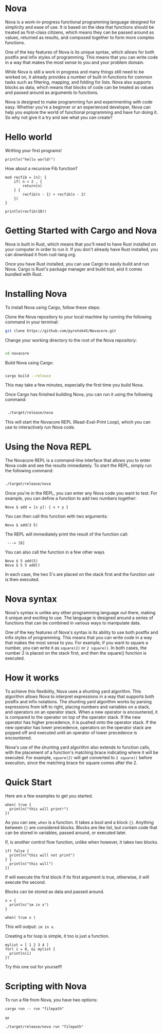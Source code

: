 # Nova

Nova is a work-in-progress functional programming language designed for simplicity and ease of use. It is based on the idea that functions should be treated as first-class citizens, which means they can be passed around as values, returned as results, and composed together to form more complex functions.

One of the key features of Nova is its unique syntax, which allows for both postfix and infix styles of programming. This means that you can write code in a way that makes the most sense to you and your problem domain.

While Nova is still a work in progress and many things still need to be worked on, it already provides a number of built-in functions for common tasks such as filtering, mapping, and folding for lists. Nova also supports blocks as data, which means that blocks of code can be treated as values and passed around as arguments to functions.

Nova is designed to make programming fun and experimenting with code easy. Whether you're a beginner or an experienced developer, Nova can help you explore the world of functional programming and have fun doing it. So why not give it a try and see what you can create?

# Hello world
Writting your first programs!
```cool
println("hello world!")
```


How about a recursive Fib function?
```cool
mod recfib = [n]: {
    if( n < 2 , {
        return(n)
    } {
        recfib(n - 1) + recfib(n - 2)
    }) 
}

println(recfib(10))
```

# Getting Started with Cargo and Nova

Nova is built in Rust, which means that you'll need to have Rust installed on your computer in order to run it. If you don't already have Rust installed, you can download it from rust-lang.org.

Once you have Rust installed, you can use Cargo to easily build and run Nova. Cargo is Rust's package manager and build tool, and it comes bundled with Rust.

# Installing Nova

To install Nova using Cargo, follow these steps:

Clone the Nova repository to your local machine by running the following command in your terminal:

    
```bash
git clone https://github.com/pyrotek45/Novacore.git
```

Change your working directory to the root of the Nova repository:

```bash

cd novacore
```

Build Nova using Cargo:

```bash

cargo build --release
```
This may take a few minutes, especially the first time you build Nova.

Once Cargo has finished building Nova, you can run it using the following command:

```bash

 ./target/release/nova
```

This will start the Novacore REPL (Read-Eval-Print Loop), which you can use to interactively run Nova code.

# Using the Nova REPL

The Novacore REPL is a command-line interface that allows you to enter Nova code and see the results immediately. To start the REPL, simply run the following command:

```bash

./target/release/nova
```

Once you're in the REPL, you can enter any Nova code you want to test. For example, you can define a function to add two numbers together:


```cool
Nova $ add = [x y]: { x + y }
```

You can then call this function with two arguments:

```cool
Nova $ add(3 5)
```

The REPL will immediately print the result of the function call:
```
 ---> [8]
```

You can also call the function in a few other ways
```cool
Nova $ 5 add(5)
Nova $ 5 5 add()
```

In each case, the two 5's are placed on the stack first and the function `add` is then executed.

# Nova syntax

Nova's syntax is unlike any other programming language out there, making it unique and exciting to use. The language is designed around a series of functions that can be combined in various ways to manipulate data.

One of the key features of Nova's syntax is its ability to use both postfix and infix styles of programming. This means that you can write code in a way that makes the most sense to you. For example, if you want to square a number, you can write it as `square(2)` or `2 square()`. In both cases, the number 2 is placed on the stack first, and then the square() function is executed.

# How it works 

To achieve this flexibility, Nova uses a shunting yard algorithm. This algorithm allows Nova to interpret expressions in a way that supports both postfix and infix notations. The shunting yard algorithm works by parsing expressions from left to right, placing numbers and variables on a stack, and operators on an operator stack. When a new operator is encountered, it is compared to the operator on top of the operator stack. If the new operator has higher precedence, it is pushed onto the operator stack. If the new operator has lower precedence, operators on the operator stack are popped off and executed until an operator of lower precedence is encountered.

Nova's use of the shunting yard algorithm also extends to function calls, with the placement of a function's matching brace indicating where it will be executed. For example, `square(2)` will get converted to `2 square()` before execution, since the matching brace for square comes after the 2.

# Quick Start

Here are a few examples to get you started. 

```cool
when( true { 
  println("this will print!") 
})
```
As you can see, `when` is a function. It takes a bool and a block `{}`. Anything between `{}` are considered blocks. Blocks are like list, but contain 
code that can be stored in variables, passed around, or executed later.

If, is another control flow function, unlike when however, it takes two blocks.

```cool
if( false { 
  println("this will not print") 
} { 
  println("this will") 
})
```

If will execute the first block if its first argument is true, otherwise, it will execute the second.

Blocks can be stored as data and passed around. 
```cool
x = {
  println("im in x") 
}

when( true x )
```

This will output: `im in x`. 

Creating a for loop is simple, it too is just a function. 
```cool
mylist = [ 1 2 3 4 ]
for( i = 0, &i mylist {
  println(i)
})
```

Try this one out for yourself!

# Scripting with Nova
To run a file from Nova, you have two options:
```
cargo run -- run "filepath"
```
or
```
./target/release/nova run "filepath"
